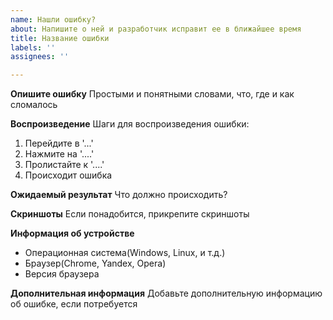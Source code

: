 ```yaml
---
name: Нашли ошибку?
about: Напишите о ней и разработчик исправит ее в ближайшее время
title: Название ошибки
labels: ''
assignees: ''

---
```


**Опишите ошибку**
Простыми и понятными словами, что, где и как сломалось

**Воспроизведение**
Шаги для воспроизведения ошибки:
1. Перейдите в '...'
2. Нажмите на '....'
3. Пролистайте к '....'
4. Происходит ошибка

**Ожидаемый результат**
Что должно происходить?

**Скриншоты**
Если понадобится, прикрепите скриншоты

**Информация об устройстве**
 - Операционная система(Windows, Linux, и т.д.)
 - Браузер(Chrome, Yandex, Opera)
 - Версия браузера


**Дополнительная информация**
Добавьте дополнительную информацию об ошибке, если потребуется
